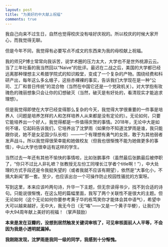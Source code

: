 ```yaml
---
layout: post
title: "为美好的中大献上祝福"
comments: true
---
```


我自己向来不过生日，自然也觉得校庆没有啥好庆祝的。所以校庆的时候大家开心，而我觉得无聊。

但是今年不同，我觉得有必要写点不成文的东西来为我的母校献上祝福。

我的师兄P博士常常向我诉苦，说学术圈的压力太大，大学也不是世外桃源云云。当了三年社畜的我当然回以“Naive”的批评。最迟在二战之后，美国的大学都已经远离那种理想主义希腊学院式的知识殿堂，变成了一个复杂的产物。围绕经费和科研产出，每年这么多幺蛾子，这些赤裸裸的事实，告诉我们大学现在是一种“公司、工厂和昔日传统”的混合物（当然在中国它还是一个党政机关）。对大学抱有玫瑰色的瑰丽想象只会让你的幻想破灭（当然，破灭是有好处的，看清现实才能追求理想）。

但是我觉得即使在大学已经变得那么复杂的今天，我觉得大学很重要的一件事是培养人（问题是培养怎样的人和怎样培养人从来都是没有定论的）。无论如何，只要它能培养出一个好人，我觉得都是一件值得庆贺的事情。2018年，无论中大是如何不堪，它起码告诉我们，它培养出了沈梦雨（如果你不知道沈梦雨是谁，我只能跟你说，她不是女足国少队长啦）——一个有理想有勇气的女孩，敢于为其他弱者发声战斗。所以我觉得很荣幸能和她做校友（但我也很惭愧不能为她做更多的事情），中山大学也很幸运有这样的学生。

当然过去一年还有其他不愉快的事情啦，比如张鹏事件（虽然最后张鹏最后被停职了，“你只不过比人非礼嗻？张教授无左份工同埋长江学者个title啊！”），中大处理的方式手段还是令我挺失望的（或者我就不应该有期望），依然是“大事化小，不搞大新闻”那一套。至少，也应该出台一个可操作防止校园性骚扰的方案呀。

写到这里，本来应该吟两句诗，升华一下主题，但无奈读得书少，找不到合适的诗句。只能说很惭愧，在这么短的篇幅里面，我写了两个关联性不是很大的主题。但无论如何（这个无论如何你要参考黄子华的栋笃笑你才能体会其中语气），希望中大可以越来越好，无中大，我无今日（无“咯”——又是一个黄子华梗），让我们为中大94周年献上美好的祝福！（掌声鼓励）

**本来是发在豆瓣的，没想到居然触发关键词审核了，可见审核面前人人平等，不会因为我是小透明就漏掉。**

**我刚刚发现，沈梦雨是我同一级的同学，我感到十分惭愧。**